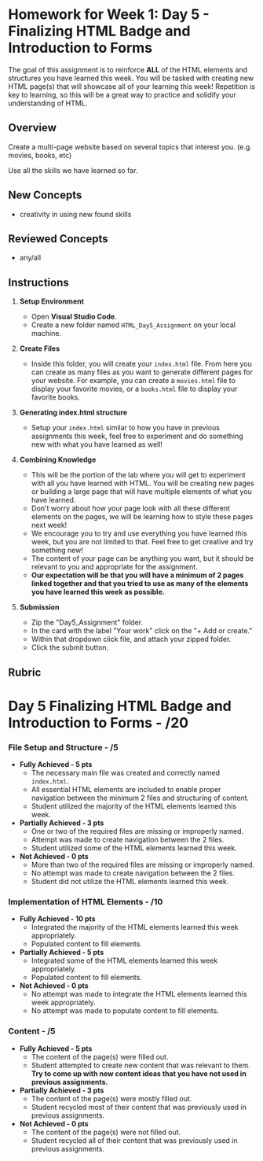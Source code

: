 # Homework for Week 1: Day 5 - Finalizing HTML Badge and Introduction to Forms

The goal of this assignment is to reinforce **ALL** of the HTML elements and structures you have learned this week. You will be tasked with creating new HTML page(s) that will showcase all of your learning this week! Repetition is key to learning, so this will be a great way to practice and solidify your understanding of HTML.

## Overview

Create a multi-page website based on several topics that interest you. (e.g. movies, books, etc)

Use all the skills we have learned so far.

## New Concepts

* creativity in using new found skills

## Reviewed Concepts

* any/all

## Instructions

1. **Setup Environment**

   - Open **Visual Studio Code**.
   - Create a new folder named `HTML_Day5_Assignment` on your local machine.

2. **Create Files**

   - Inside this folder, you will create your `index.html` file. From here you can create as many files as you want to generate different pages for your website. For example, you can create a `movies.html` file to display your favorite movies, or a `books.html` file to display your favorite books.

3. **Generating index.html structure**

   - Setup your `index.html` similar to how you have in previous assignments this week, feel free to experiment and do something new with what you have learned as well!

4. **Combining Knowledge**

   - This will be the portion of the lab where you will get to experiment with all you have learned with HTML.  You will be creating new pages or building a large page that will have multiple elements of what you have learned.
   - Don't worry about how your page look with all these different elements on the pages, we will be learning how to style these pages next week!
   - We encourage you to try and use everything you have learned this week, but you are not limited to that. Feel free to get creative and try something new!
   - The content of your page can be anything you want, but it should be relevant to you and appropriate for the assignment.
   - **Our expectation will be that you will have a minimum of 2 pages linked together and that you tried to use as many of the elements you have learned this week as possible.**

5. **Submission**
    - Zip the "Day5_Assignment" folder.
    - In the card with the label "Your work" click on the "+ Add or create."
    - Within that dropdown click file, and attach your zipped folder.
    - Click the submit button.

## Rubric

# Day 5 Finalizing HTML Badge and Introduction to Forms - /20

### File Setup and Structure - /5

- **Fully Achieved - 5 pts**
  - The necessary main file was created and correctly named `index.html`.
  - All essential HTML elements are included to enable proper navigation between the minimum 2 files and structuring of content.
  - Student utilized the majority of the HTML elements learned this week.
- **Partially Achieved - 3 pts**
  - One or two of the required files are missing or improperly named.
  - Attempt was made to create navigation between the 2 files.
  - Student utilized some of the HTML elements learned this week.
- **Not Achieved - 0 pts**
  - More than two of the required files are missing or improperly named.
  - No attempt was made to create navigation between the 2 files.
  - Student did not utilize the HTML elements learned this week.

### Implementation of HTML Elements - /10

- **Fully Achieved - 10 pts**
  - Integrated the majority of the HTML elements learned this week appropriately.
  - Populated content to fill elements.
- **Partially Achieved - 5 pts**
  - Integrated some of the HTML elements learned this week appropriately.
  - Populated content to fill elements.
- **Not Achieved - 0 pts**
  - No attempt was made to integrate the HTML elements learned this week appropriately.
  - No attempt was made to populate content to fill elements.

### Content - /5

- **Fully Achieved - 5 pts**
  - The content of the page(s) were filled out.
  - Student attempted to create new content that was relevant to them. **Try to come up with new content ideas that you have not used in previous assignments.**
- **Partially Achieved - 3 pts**
  - The content of the page(s) were mostly filled out.
  - Student recycled most of their content that was previously used in previous assignments.
- **Not Achieved - 0 pts**
  - The content of the page(s) were not filled out.
  - Student recycled all of their content that was previously used in previous assignments.
